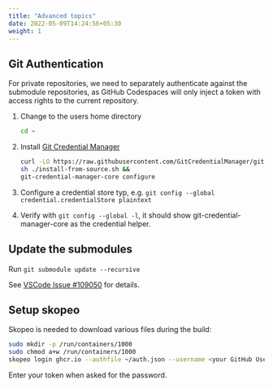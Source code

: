 ```yaml
---
title: "Advanced topics"
date: 2022-05-09T14:24:56+05:30
weight: 1
---
```


## Git Authentication

For private repositories, we need to separately authenticate against the submodule repositories, as
GitHub Codespaces will only inject a token with access rights to the current repository.

1. Change to the users home directory

    ```bash
    cd ~
    ```

2. Install [Git Credential Manager](https://github.com/GitCredentialManager/git-credential-manager)

    ```bash
    curl -LO https://raw.githubusercontent.com/GitCredentialManager/git-credential-manager/main/src/linux/Packaging.Linux/install-from-source.sh &&
    sh ./install-from-source.sh &&
    git-credential-manager-core configure
    ```

3. Configure a credential store typ, e.g. `git config --global credential.credentialStore plaintext`
4. Verify with `git config --global -l`, it should show git-credential-manager-core as the credential helper.

## Update the submodules

Run `git submodule update --recursive`

See [VSCode Issue #109050](https://github.com/microsoft/vscode/issues/109050) for details.

## Setup skopeo

Skopeo is needed to download various files during the build:

```bash
sudo mkdir -p /run/containers/1000
sudo chmod a+w /run/containers/1000
skopeo login ghcr.io --authfile ~/auth.json --username <your GitHub User> 
```

Enter your token when asked for the password.
